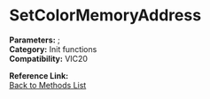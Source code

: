 # SetColorMemoryAddress

**Parameters:** ;  
**Category:** Init functions  
**Compatibility:** VIC20  

**Reference Link:**  
[Back to Methods List](../../SUMMARY.md)

